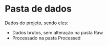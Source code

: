 # Pasta de dados

Dados do projeto, sendo eles:

* Dados brutos, sem alteração na pasta Raw
* Processado na pasta Processed